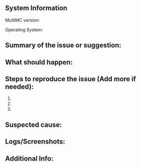 <!--
Before submitting this issue, please make sure you have:

 1. Filled out this form completely, the only optional field is "additional info".
	- Use as many details as possible and state the problem clearly.
 2. Proof-read your ENTIRE issue report.
	- Grammar and spelling mistakes make issue reports harder to understand.
 3. Made sure your problem is not caused by an issue in your own modpack.
	- We provide support for MultiMC, not your modpack. Problems with your modpack will be ignored.
 4. Given the issue a descriptive title.
	- A good title includes a brief summary of the issue and avoids things such as "Help" and "What?!".
 5. Place all information below the ---
 - It makes the issue look pretty
-->

System Information
---
MultiMC version:

Operating System:

Summary of the issue or suggestion:
---

What should happen:
---

Steps to reproduce the issue (Add more if needed):
---
1.

2.

3.

Suspected cause:
---

Logs/Screenshots:
---

Additional Info:
---
